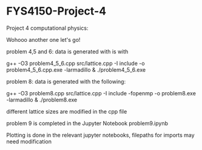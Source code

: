 # FYS4150-Project-4
Project 4 computational physics:

Wohooo another one let's go!

problem 4,5 and 6: data is generated with is with

g++ -O3 problem4_5_6.cpp src/lattice.cpp -I include -o problem4_5_6.cpp.exe -larmadillo 
&
./problem4_5_6.exe


problem 8: data is generated with the following:

g++ -O3 problem8.cpp src/lattice.cpp -I include -fopenmp -o problem8.exe -larmadillo 
&
./problem8.exe 

different lattice sizes are modified in the cpp file


problem 9 is completed in the Jupyter Notebook problem9.ipynb

Plotting is done in the relevant jupyter notebooks, filepaths for imports may need modification
